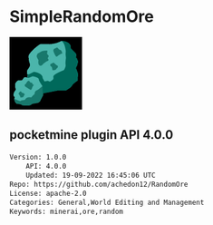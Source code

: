 # SimpleRandomOre
<img src="https://raw.githubusercontent.com/achedon12/RandomOre/3143efd90a93ada04720b6eae54210b35e9c6e82/icon.png" width="128" height="128" />

## pocketmine plugin API 4.0.0
```properties
Version: 1.0.0
    API: 4.0.0
    Updated: 19-09-2022 16:45:06 UTC
Repo: https://github.com/achedon12/RandomOre
License: apache-2.0
Categories: General,World Editing and Management
Keywords: minerai,ore,random
```